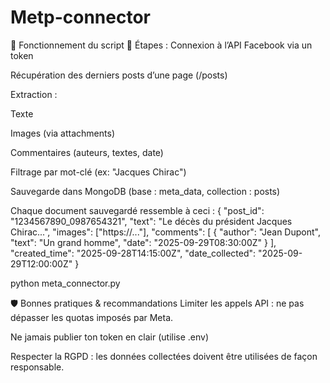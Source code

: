 # Metp-connector

🧠 Fonctionnement du script
🔎 Étapes :
Connexion à l’API Facebook via un token

Récupération des derniers posts d’une page (/posts)

Extraction :

Texte

Images (via attachments)

Commentaires (auteurs, textes, date)

Filtrage par mot-clé (ex: "Jacques Chirac")

Sauvegarde dans MongoDB (base : meta_data, collection : posts)

Chaque document sauvegardé ressemble à ceci :
{
  "post_id": "1234567890_0987654321",
  "text": "Le décès du président Jacques Chirac...",
  "images": ["https://..."],
  "comments": [
    {
      "author": "Jean Dupont",
      "text": "Un grand homme",
      "date": "2025-09-29T08:30:00Z"
    }
  ],
  "created_time": "2025-09-28T14:15:00Z",
  "date_collected": "2025-09-29T12:00:00Z"
}

python meta_connector.py

🛡️ Bonnes pratiques & recommandations
Limiter les appels API : ne pas dépasser les quotas imposés par Meta.

Ne jamais publier ton token en clair (utilise .env)

Respecter la RGPD : les données collectées doivent être utilisées de façon responsable.
